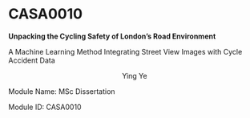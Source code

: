 # CASA0010
**Unpacking the Cycling Safety of London’s Road Environment**

A Machine Learning Method Integrating Street View Images with Cycle Accident Data


<center>Ying Ye</center>

Module Name: MSc Dissertation 

Module ID: CASA0010
